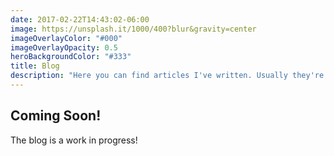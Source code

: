 ```yaml
---
date: 2017-02-22T14:43:02-06:00
image: https://unsplash.it/1000/400?blur&gravity=center
imageOverlayColor: "#000"
imageOverlayOpacity: 0.5
heroBackgroundColor: "#333"
title: Blog
description: "Here you can find articles I've written. Usually they're about programming or living life to the fullest."
---
```


<div class="text-center">
	<h2>Coming Soon!</h2>
	<p>The blog is a work in progress!</p>
</div>
